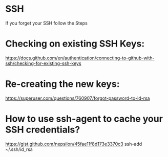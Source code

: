 # SSH 
If you forget your SSH follow the Steps

# Checking on existing SSH Keys:
https://docs.github.com/en/authentication/connecting-to-github-with-ssh/checking-for-existing-ssh-keys

# Re-creating the new keys:
https://superuser.com/questions/760907/forgot-password-to-id-rsa 

# How to use ssh-agent to cache your SSH credentials?
https://gist.github.com/nepsilon/45fae11f8d173e3370c3
ssh-add ~/.ssh/id_rsa
